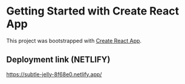 # Getting Started with Create React App

This project was bootstrapped with [Create React App](https://github.com/facebook/create-react-app).

## Deployment link (NETLIFY)
https://subtle-jelly-8f68e0.netlify.app/


